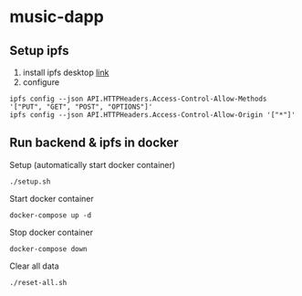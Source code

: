 # music-dapp
## Setup ipfs
1. install ipfs desktop [link](https://github.com/ipfs/ipfs-desktop#install)
2. configure
```
ipfs config --json API.HTTPHeaders.Access-Control-Allow-Methods '["PUT", "GET", "POST", "OPTIONS"]'
ipfs config --json API.HTTPHeaders.Access-Control-Allow-Origin '["*"]'
```

## Run backend & ipfs in docker
Setup (automatically start docker container)
```
./setup.sh
```
Start docker container
```
docker-compose up -d
```
Stop docker container
```
docker-compose down
```
Clear all data
```
./reset-all.sh
```